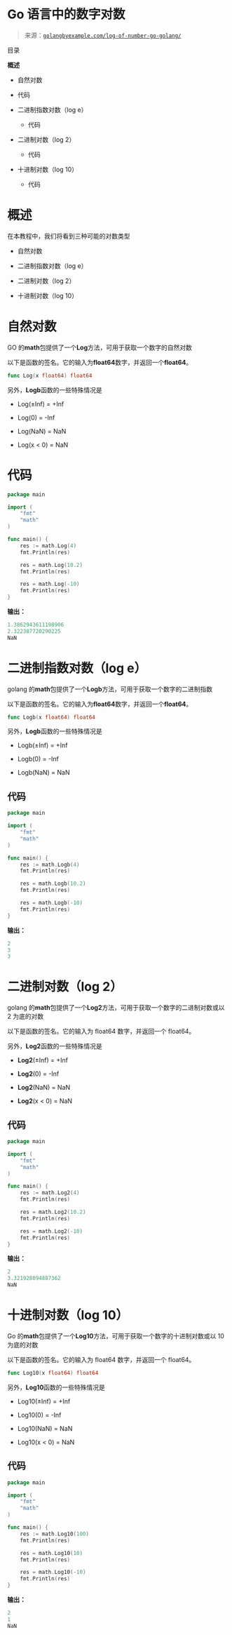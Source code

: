 <!--yml

类别：未分类

日期：2024-10-13 06:15:17

-->

# Go 语言中的数字对数

> 来源：[`golangbyexample.com/log-of-number-go-golang/`](https://golangbyexample.com/log-of-number-go-golang/)

目录

**概述**

+   自然对数

+   代码

+   二进制指数对数（log e）

    +   代码

+   二进制对数（log 2）

    +   代码

+   十进制对数（log 10）

    +   代码

# **概述**

在本教程中，我们将看到三种可能的对数类型

+   自然对数

+   二进制指数对数（log e）

+   二进制对数（log 2）

+   十进制对数（log 10）

# 自然对数

GO 的**math**包提供了一个**Log**方法，可用于获取一个数字的自然对数

以下是函数的签名。它的输入为**float64**数字，并返回一个**float64**。

```go
func Log(x float64) float64
```

另外，**Logb**函数的一些特殊情况是

+   Log(±Inf) = +Inf

+   Log(0) = -Inf

+   Log(NaN) = NaN

+   Log(x < 0) = NaN

# **代码**

```go
package main

import (
    "fmt"
    "math"
)

func main() {
    res := math.Log(4)
    fmt.Println(res)

    res = math.Log(10.2)
    fmt.Println(res)

    res = math.Log(-10)
    fmt.Println(res)
}
```

**输出：**

```go
1.3862943611198906
2.322387720290225
NaN
```

# **二进制指数对数（log e）**

golang 的**math**包提供了一个**Logb**方法，可用于获取一个数字的二进制指数

以下是函数的签名。它的输入为**float64**数字，并返回一个**float64**。

```go
func Logb(x float64) float64
```

另外，**Logb**函数的一些特殊情况是

+   Logb(±Inf) = +Inf

+   Logb(0) = -Inf

+   Logb(NaN) = NaN

## **代码**

```go
package main

import (
    "fmt"
    "math"
)

func main() {
    res := math.Logb(4)
    fmt.Println(res)

    res = math.Logb(10.2)
    fmt.Println(res)

    res = math.Logb(-10)
    fmt.Println(res)
}
```

**输出：**

```go
2
3
3
```

# **二进制对数（log 2）**

golang 的**math**包提供了一个**Log2**方法，可用于获取一个数字的二进制对数或以 2 为底的对数

以下是函数的签名。它的输入为 float64 数字，并返回一个 float64。

另外，**Log2**函数的一些特殊情况是

+   **Log2**(±Inf) = +Inf

+   **Log2**(0) = -Inf

+   **Log2**(NaN) = NaN

+   **Log2**(x < 0) = NaN

## **代码**

```go
package main

import (
    "fmt"
    "math"
)

func main() {
    res := math.Log2(4)
    fmt.Println(res)

    res = math.Log2(10.2)
    fmt.Println(res)

    res = math.Log2(-10)
    fmt.Println(res)
}
```

**输出：**

```go
2
3.321928094887362
NaN
```

# **十进制对数（log 10）**

Go 的**math**包提供了一个**Log10**方法，可用于获取一个数字的十进制对数或以 10 为底的对数

以下是函数的签名。它的输入为 float64 数字，并返回一个 float64。

```go
func Log10(x float64) float64
```

另外，**Log10**函数的一些特殊情况是

+   Log10(±Inf) = +Inf

+   Log10(0) = -Inf

+   Log10(NaN) = NaN

+   Log10(x < 0) = NaN

## **代码**

```go
package main

import (
    "fmt"
    "math"
)

func main() {
    res := math.Log10(100)
    fmt.Println(res)

    res = math.Log10(10)
    fmt.Println(res)

    res = math.Log10(-10)
    fmt.Println(res)
}
```

**输出：**

```go
2
1
NaN
```


